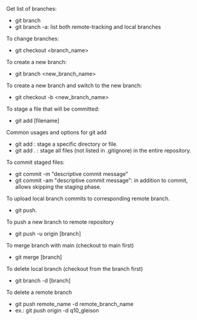 Get list of branches:
- git branch
- git branch -a: list both remote-tracking and local branches

To change branches:
- git checkout <branch_name>

To create a new branch:
- git branch <new_branch_name>

To create a new branch and switch to the new branch:
- git checkout -b <new_branch_name>

To stage a file that will be committed:
- git add [filename]

Common usages and options for git add
- git add <path>: stage a specific directory or file.
- git add . : stage all files (not listed in .gitignore) in the entire repository.

To commit staged files:
- git commit -m "descriptive commit message"
- git commit -am "descriptive commit message": in addition to commit, allows skipping the staging phase.

To upload local branch commits to corresponding remote branch.
- git push.

To push a new branch to remote repository
- git push -u origin [branch]

To merge branch with main (checkout to main first)
- git merge [branch]

To delete local branch (checkout from the branch first)
- git branch -d [branch]

To delete a remote branch
- git push remote_name -d remote_branch_name
- ex.: git push origin -d q10_gleison
